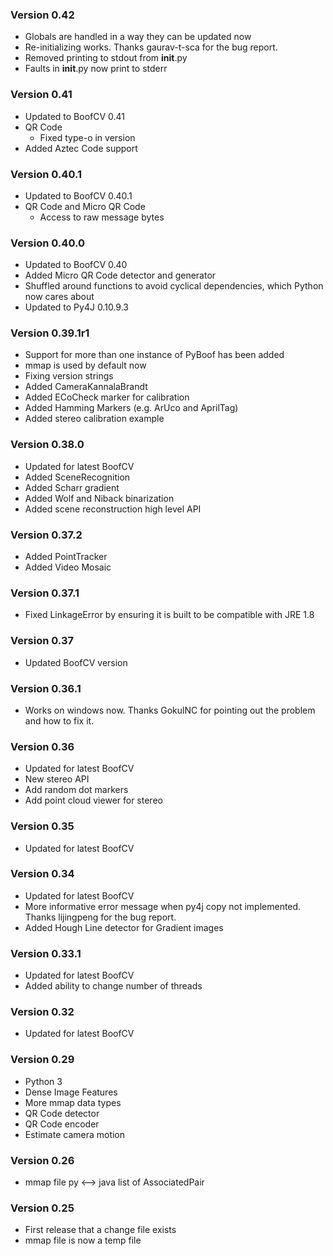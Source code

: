 ### Version 0.42
- Globals are handled in a way they can be updated now
- Re-initializing works. Thanks gaurav-t-sca for the bug report.
- Removed printing to stdout from __init__.py
- Faults in __init__.py now print to stderr

### Version 0.41
- Updated to BoofCV 0.41
- QR Code
  - Fixed type-o in version
- Added Aztec Code support

### Version 0.40.1

- Updated to BoofCV 0.40.1
- QR Code and Micro QR Code
  - Access to raw message bytes

### Version 0.40.0

- Updated to BoofCV 0.40
- Added Micro QR Code detector and generator
- Shuffled around functions to avoid cyclical dependencies, which Python now cares about
- Updated to Py4J 0.10.9.3

### Version 0.39.1r1

- Support for more than one instance of PyBoof has been added
- mmap is used by default now
- Fixing version strings
- Added CameraKannalaBrandt
- Added ECoCheck marker for calibration
- Added Hamming Markers (e.g. ArUco and AprilTag)
- Added stereo calibration example

### Version 0.38.0

- Updated for latest BoofCV
- Added SceneRecognition
- Added Scharr gradient
- Added Wolf and Niback binarization
- Added scene reconstruction high level API

### Version 0.37.2

- Added PointTracker
- Added Video Mosaic

### Version 0.37.1

- Fixed LinkageError by ensuring it is built to be compatible with JRE 1.8

### Version 0.37

- Updated BoofCV version

### Version 0.36.1

- Works on windows now. Thanks GokulNC for pointing out the problem and how to fix it.

### Version 0.36

- Updated for latest BoofCV
- New stereo API
- Add random dot markers
- Add point cloud viewer for stereo

### Version 0.35

- Updated for latest BoofCV

### Version 0.34

- Updated for latest BoofCV
- More informative error message when py4j copy not implemented. Thanks lijingpeng for the bug report.
- Added Hough Line detector for Gradient images

### Version 0.33.1

- Updated for latest BoofCV
- Added ability to change number of threads

### Version 0.32

- Updated for latest BoofCV

### Version 0.29

- Python 3
- Dense Image Features
- More mmap data types
- QR Code detector
- QR Code encoder
- Estimate camera motion

### Version 0.26

- mmap file py <--> java list of AssociatedPair

### Version 0.25

- First release that a change file exists
- mmap file is now a temp file